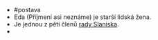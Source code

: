 - #postava
- Eda (Příjmení asi neznáme) je starší lidská žena.
- Je jednou z pěti členů [rady Slaniska](6572ee5e-e2bd-459b-9d8c-fb7c26a84f29).
-
